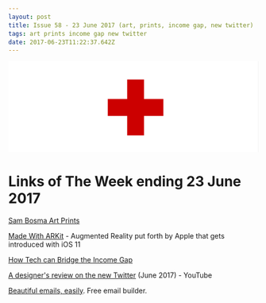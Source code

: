 ```yaml
---
layout: post
title: Issue 58 - 23 June 2017 (art, prints, income gap, new twitter)
tags: art prints income gap new twitter
date: 2017-06-23T11:22:37.642Z
---
```

![Sam Bosma Art Prints](/assets/uploads/issue-58.png "Sam Bosma Art Prints")

# Links of The Week ending 23 June 2017

<a href="https://www.inprnt.com/gallery/sbosma/chappie/" target="_blank">Sam Bosma Art Prints</a> 

<a href="https://developer.apple.com/arkit/" target="_blank">Made With ARKit</a> - Augmented Reality put forth by Apple that gets introduced with iOS 11  

<a href="https://medium.com/end-homelessness/the-cure-for-homelessness-83ef0d621c7" target="_blank">How Tech can Bridge the Income Gap</a> 

<a href="https://youtu.be/RZIkFuDpV20" target="_blank">A designer's review on the new Twitter</a> (June 2017) - YouTube 

<a href="https://topol.io" target="_blank">Beautiful emails, easily</a>. Free email builder.